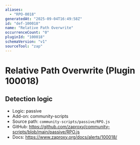 ```yaml
---
aliases:
  - "RPO-0018"
generatedAt: "2025-09-04T16:49:58Z"
id: "def-100018"
name: "Relative Path Overwrite"
occurrenceCount: "0"
pluginId: "100018"
schemaVersion: "v1"
sourceTool: "zap"
---
```


# Relative Path Overwrite (Plugin 100018)

## Detection logic

- Logic: passive
- Add-on: community-scripts
- Source path: `community-scripts/passive/RPO.js`
- GitHub: https://github.com/zaproxy/community-scripts/blob/main/passive/RPO.js
- Docs: https://www.zaproxy.org/docs/alerts/100018/

